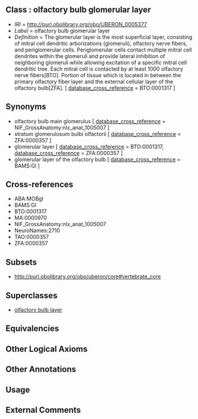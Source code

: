 
## Class : olfactory bulb glomerular layer

 * *IRI* = http://purl.obolibrary.org/obo/UBERON_0005377
 * *Label* = olfactory bulb glomerular layer
 * *Definition* = The glomerular layer is the most superficial layer, consisting of mitral cell dendritic arborizations (glomeruli), olfactory nerve fibers, and periglomerular cells. Periglomerular cells contact multiple mitral cell dendrites within the glomeruli and provide lateral inhibition of neighboring glomeruli while allowing excitation of a specific mitral cell dendritic tree. Each mitral cell is contacted by at least 1000 olfactory nerve fibers[BTO]. Portion of tissue which is located in between the primary olfactory fiber layer and the external cellular layer of the olfactory bulb[ZFA]. [ [database_cross_reference](../../ef/oboInOwl#hasDbXref.md) = BTO:0001317 ]

## Synonyms

 * olfactory bulb main glomerulus [ [database_cross_reference](../../ef/oboInOwl#hasDbXref.md) = NIF_GrossAnatomy:nlx_anat_1005007 ]
 * stratum glomerulosum bulbi olfactorii [ [database_cross_reference](../../ef/oboInOwl#hasDbXref.md) = ZFA:0000357 ]
 * glomerular layer [ [database_cross_reference](../../ef/oboInOwl#hasDbXref.md) = BTO:0001317, [database_cross_reference](../../ef/oboInOwl#hasDbXref.md) = ZFA:0000357 ]
 * glomerular layer of the olfactory bulb [ [database_cross_reference](../../ef/oboInOwl#hasDbXref.md) = BAMS:Gl ]

## Cross-references

 * ABA:MOBgl
 * BAMS:Gl
 * BTO:0001317
 * MA:0000970
 * NIF_GrossAnatomy:nlx_anat_1005007
 * NeuroNames:2710
 * TAO:0000357
 * ZFA:0000357

## Subsets

 * http://purl.obolibrary.org/obo/uberon/core#vertebrate_core

## Superclasses

 * [olfactory bulb layer](../../UBERON/01/UBERON_0004001.md)

## Equivalencies


## Other Logical Axioms


## Other Annotations


## Usage


## External Comments

